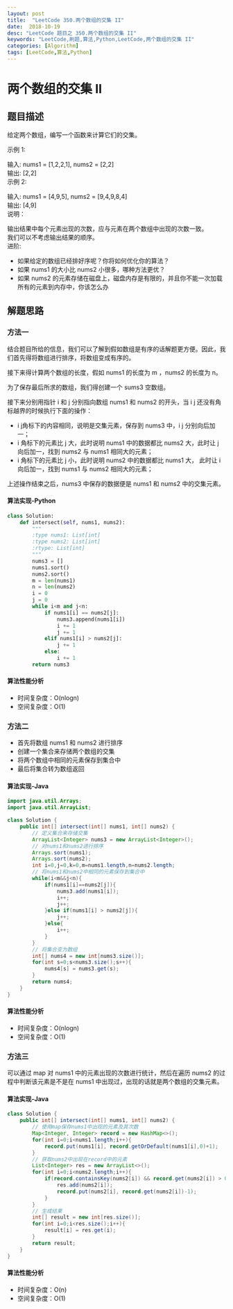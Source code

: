 ```yaml
---
layout: post
title:  "LeetCode 350.两个数组的交集 II"
date:  2018-10-19
desc: "LeetCode 题目之 350.两个数组的交集 II"
keywords: "LeetCode,刷题,算法,Python,LeetCode,两个数组的交集 II"
categories: [Algorithm]
tags: [LeetCode,算法,Python]
---
```

# 两个数组的交集 II

## 题目描述

给定两个数组，编写一个函数来计算它们的交集。

示例 1:

输入: nums1 = [1,2,2,1], nums2 = [2,2]<br/>
输出: [2,2]<br/>
示例 2:<br/>

输入: nums1 = [4,9,5], nums2 = [9,4,9,8,4]<br/>
输出: [4,9]<br/>
说明：<br/>

输出结果中每个元素出现的次数，应与元素在两个数组中出现的次数一致。<br/>
我们可以不考虑输出结果的顺序。<br/>
进阶:<br/>

- 如果给定的数组已经排好序呢？你将如何优化你的算法？<br/>
- 如果 nums1 的大小比 nums2 小很多，哪种方法更优？<br/>
- 如果 nums2 的元素存储在磁盘上，磁盘内存是有限的，并且你不能一次加载所有的元素到内存中，你该怎么办

## 解题思路

### 方法一

结合题目所给的信息，我们可以了解到假如数组是有序的话解题更方便。因此，我们首先得将数组进行排序，将数组变成有序的。

接下来得计算两个数组的长度，假如 nums1 的长度为 m ，nums2 的长度为 n。

为了保存最后所求的数组，我们得创建一个 sums3 空数组。

接下来分别用指针 i 和 j 分别指向数组 nums1 和 nums2 的开头，当 i j 还没有角标越界的时候执行下面的操作：

- i j角标下的内容相同，说明是交集元素，保存到 nums3 中，i j 分别向后加一；
- i 角标下的元素比 j 大，此时说明 nums1 中的数据都比 nums2 大，此时让 j 向后加一，找到 nums2 与 nums1 相同大的元素；
- i 角标下的元素比 j 小，此时说明 nums2 中的数据都比 nums1 大， 此时让 i 向后加一，找到 nums1 与 nums2 相同大的元素；

上述操作结束之后，nums3 中保存的数据便是 nums1 和 nums2 中的交集元素。

#### 算法实现-Python

```python
class Solution:
    def intersect(self, nums1, nums2):
        """
        :type nums1: List[int]
        :type nums2: List[int]
        :rtype: List[int]
        """
        nums3 = []
        nums1.sort()
        nums2.sort()
        m = len(nums1)
        n = len(nums2)
        i = 0
        j = 0
        while i<m and j<n:
            if nums1[i] == nums2[j]:
                nums3.append(nums1[i])
                i += 1
                j += 1
            elif nums1[i] > nums2[j]:
                j += 1
            else:
                i += 1
        return nums3
```

#### 算法性能分析

- 时间复杂度：O(nlogn)
- 空间复杂度：O(1)

### 方法二

- 首先将数组 nums1 和 nums2 进行排序
- 创建一个集合来存储两个数组的交集
- 将两个数组中相同的元素保存到集合中
- 最后将集合转为数组返回

#### 算法实现-Java

```java
import java.util.Arrays;
import java.util.ArrayList;

class Solution {
    public int[] intersect(int[] nums1, int[] nums2) {
        // 定义集合来存储交集
        ArrayList<Integer> nums3 = new ArrayList<Integer>();
        // 对nums1和nums2进行排序
        Arrays.sort(nums1);
        Arrays.sort(nums2);
        int i=0,j=0,k=0,m=nums1.length,n=nums2.length;
        // 将nums1和nums2中相同的元素保存到集合中
        while(i<m&&j<n){
            if(nums1[i]==nums2[j]){
                nums3.add(nums1[i]);
                i++;
                j++;
            }else if(nums1[i] > nums2[j]){
                j++;
            }else{
                i++;
            }
        }
        // 将集合变为数组
        int[] nums4 = new int[nums3.size()];
        for(int s=0;s<nums3.size();s++){
            nums4[s] = nums3.get(s);
        }
        return nums4;
    }
}
```

#### 算法性能分析

- 时间复杂度：O(nlogn)
- 空间复杂度：O(1)

### 方法三

可以通过 map 对 nums1 中的元素出现的次数进行统计，然后在遍历 nums2 的过程中判断该元素是不是在 nums1 中出现过，出现的话就是两个数组的交集元素。

#### 算法实现-Java

```java
class Solution {
    public int[] intersect(int[] nums1, int[] nums2) {
        // 使用map保存nums1中出现的元素及其次数
        Map<Integer, Integer> record = new HashMap<>();
        for(int i=0;i<nums1.length;i++){
            record.put(nums1[i], record.getOrDefault(nums1[i],0)+1);
        }
        // 获取nums2中出现在record中的元素
        List<Integer> res = new ArrayList<>();
        for(int i=0;i<nums2.length;i++){
            if(record.containsKey(nums2[i]) && record.get(nums2[i]) > 0){
                res.add(nums2[i]);
                record.put(nums2[i], record.get(nums2[i])-1);
            }
        }
        // 生成结果
        int[] result = new int[res.size()];
        for(int i=0;i<res.size();i++){
            result[i] = res.get(i);
        }
        return result;
    }
}
```

#### 算法性能分析

- 时间复杂度：O(n)
- 空间复杂度：O(1)